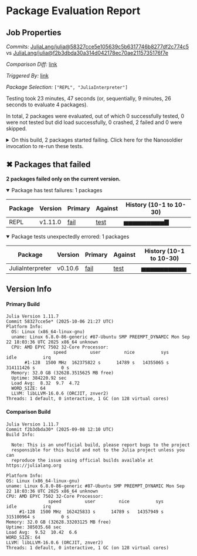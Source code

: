 # Package Evaluation Report

## Job Properties

*Commits:* [JuliaLang/julia@58327cce5e105639c5b6317746b8277df2c774c5](https://github.com/JuliaLang/julia/commit/58327cce5e105639c5b6317746b8277df2c774c5) vs [JuliaLang/julia@f2b3dbda30a314d042178ec70ae2115735176f7e](https://github.com/JuliaLang/julia/commit/f2b3dbda30a314d042178ec70ae2115735176f7e)

*Comparison Diff:* [link](https://github.com/JuliaLang/julia/compare/f2b3dbda30a314d042178ec70ae2115735176f7e...58327cce5e105639c5b6317746b8277df2c774c5)

*Triggered By:* [link](https://github.com/JuliaLang/julia/pull/59521#issuecomment-3475315715)

*Package Selection:* `["REPL", "JuliaInterpreter"]`

Testing took 23 minutes, 47 seconds (or, sequentially, 9 minutes, 26 seconds to evaluate 4 packages).

In total, 2 packages were evaluated, out of which 0 successfully tested, 0 were not tested but did load successfully, 0 crashed, 2 failed and 0 were skipped.


<details><summary>On this build, 2 packages started failing. Click here for the Nanosoldier invocation to re-run these tests.</summary>
<p>

```
@nanosoldier `runtests(["REPL", "JuliaInterpreter"])`
```

</p>
</details>


## ✖ Packages that failed

**2 packages failed only on the current version.**

<details open><summary>Package has test failures: 1 packages</summary>
<p>


| Package | Version | Primary | Against | History (10-1 to 10-30) |
| ------- | ------- | ------- | ------- | ------- |
| REPL | v1.11.0 | [fail](https://s3.amazonaws.com/julialang-reports/nanosoldier/pkgeval/by_hash/58327cc_vs_f2b3dbd/REPL.primary.log) | [test](https://s3.amazonaws.com/julialang-reports/nanosoldier/pkgeval/by_hash/58327cc_vs_f2b3dbd/REPL.against.log) | <span class="history">▅▅▅▅▅▅▅▅▅▇</span> |

</p>
</details>

<details open><summary>Package tests unexpectedly errored: 1 packages</summary>
<p>


| Package | Version | Primary | Against | History (10-1 to 10-30) |
| ------- | ------- | ------- | ------- | ------- |
| JuliaInterpreter | v0.10.6 | [fail](https://s3.amazonaws.com/julialang-reports/nanosoldier/pkgeval/by_hash/58327cc_vs_f2b3dbd/JuliaInterpreter.primary.log) | [test](https://s3.amazonaws.com/julialang-reports/nanosoldier/pkgeval/by_hash/58327cc_vs_f2b3dbd/JuliaInterpreter.against.log) | <span class="history">▅▅▅▅▅▅▅▅▅▅</span> |

</p>
</details>



## Version Info

#### Primary Build

```
Julia Version 1.11.7
Commit 58327cce5e* (2025-10-06 21:27 UTC)
Platform Info:
  OS: Linux (x86_64-linux-gnu)
  uname: Linux 6.8.0-86-generic #87-Ubuntu SMP PREEMPT_DYNAMIC Mon Sep 22 18:03:36 UTC 2025 x86_64 unknown
  CPU: AMD EPYC 7502 32-Core Processor: 
                  speed         user         nice          sys         idle          irq
       #1-128  1500 MHz  162375822 s      14789 s   14355065 s  314111426 s          0 s
  Memory: 32.0 GB (32628.3515625 MB free)
  Uptime: 384220.92 sec
  Load Avg:  8.32  9.7  4.72
  WORD_SIZE: 64
  LLVM: libLLVM-16.0.6 (ORCJIT, znver2)
Threads: 1 default, 0 interactive, 1 GC (on 128 virtual cores)

```

  #### Comparison Build

  ```
Julia Version 1.11.7
Commit f2b3dbda30* (2025-09-08 12:10 UTC)
Build Info:

    Note: This is an unofficial build, please report bugs to the project
    responsible for this build and not to the Julia project unless you can
    reproduce the issue using official builds available at https://julialang.org

Platform Info:
  OS: Linux (x86_64-linux-gnu)
  uname: Linux 6.8.0-86-generic #87-Ubuntu SMP PREEMPT_DYNAMIC Mon Sep 22 18:03:36 UTC 2025 x86_64 unknown
  CPU: AMD EPYC 7502 32-Core Processor: 
                  speed         user         nice          sys         idle          irq
       #1-128  1500 MHz  162425833 s      14789 s   14357949 s  315100964 s          0 s
  Memory: 32.0 GB (32628.33203125 MB free)
  Uptime: 385035.68 sec
  Load Avg:  9.52  10.42  6.6
  WORD_SIZE: 64
  LLVM: libLLVM-16.0.6 (ORCJIT, znver2)
Threads: 1 default, 0 interactive, 1 GC (on 128 virtual cores)

  ```
  <!-- Generated on 2025-10-31T21:40:40.531 -->
